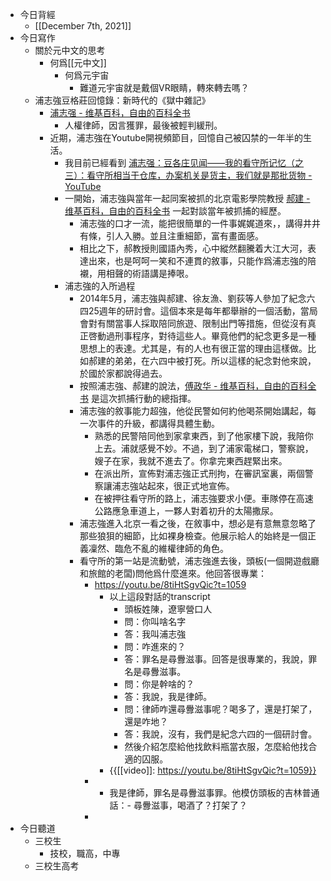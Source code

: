 - 今日背經
    - [[December 7th, 2021]]
- 今日寫作
    - 關於元中文的思考
        - 何爲[[元中文]]
            - 何爲元宇宙
                - 難道元宇宙就是戴個VR眼睛，轉來轉去嗎？
    - 浦志強豆格莊回憶錄：新時代的《獄中雜記》
        - [浦志强 - 维基百科，自由的百科全书](https://zh.wikipedia.org/wiki/%E6%B5%A6%E5%BF%97%E5%BC%BA)
            - 人權律師，因言獲罪，最後被輕判緩刑。
        - 近期，浦志強在Youtube開視頻節目，回憶自己被囚禁的一年半的生活。
            - 我目前已經看到 [浦志强：豆各庄见闻——我的看守所记忆（之三）：看守所相当于仓库，办案机关是货主，我们就是那批货物 - YouTube](https://www.youtube.com/watch?v=eP0FL-HrpBA&list=PL-NZtYG-tJ6a2mlK-S7J384NpZnXc9yR2&index=9)
            - 一開始，浦志強與當年一起同案被抓的北京電影學院教授 [郝建 - 维基百科，自由的百科全书](https://zh.wikipedia.org/wiki/%E9%83%9D%E5%BB%BA)  一起對談當年被抓捕的經歷。
                - 浦志強的口才一流，能把很簡單的一件事娓娓道來，，講得井井有條，引人入勝。並且注重細節，富有畫面感。
                - 相比之下，郝教授則國語內秀，心中縱然翻騰着大江大河，表達出來，也是呵呵一笑和不連貫的敘事，只能作爲浦志強的陪襯，用相聲的術語講是捧哏。
            - 浦志強的入所過程
                - 2014年5月，浦志強與郝建、徐友漁、劉荻等人參加了紀念六四25週年的研討會。這個本來是每年都舉辦的一個活動，當局會對有關當事人採取陪同旅遊、限制出門等措施，但從沒有真正啓動過刑事程序，對待這些人。畢竟他們的紀念更多是一種思想上的表達。尤其是，有的人也有很正當的理由這樣做。比如郝建的弟弟，在六四中被打死。所以這樣的紀念對他來說，於國於家都說得過去。
                - 按照浦志強、郝建的說法，[傅政华 - 维基百科，自由的百科全书](https://zh.wikipedia.org/wiki/%E5%82%85%E6%94%BF%E5%8D%8E) 是這次抓捕行動的總指揮。
                - 浦志強的敘事能力超強，他從民警如何約他喝茶開始講起，每一次事件的升級，都講得具體生動。
                    - 熟悉的民警陪同他到家拿東西，到了他家樓下說，我陪你上去。浦就感覺不妙。不過，到了浦家電梯口，警察說，嫂子在家，我就不進去了。你拿完東西趕緊出來。
                    - 在派出所，宣佈對浦志強正式刑拘，在審訊室裏，兩個警察讓浦志強站起來，很正式地宣佈。
                    - 在被押往看守所的路上，浦志強要求小便。車隊停在高速公路應急車道上，一夥人對着初升的太陽撒尿。
                - 浦志強進入北京一看之後，在敘事中，想必是有意無意忽略了那些狼狽的細節，比如裸身檢查。他展示給人的始終是一個正義凜然、臨危不亂的維權律師的角色。
                - 看守所的第一站是流動號，浦志強進去後，頭板(一個開遊戲廳和旅館的老闆)問他爲什麼進來。他回答很專業：
                    - https://youtu.be/8tiHtSgvQic?t=1059
                        - 以上這段對話的transcript
                            - 頭板姓陳，遼寧營口人
                            - 問：你叫啥名字
                            - 答：我叫浦志強
                            - 問：咋進來的？
                            - 答：罪名是尋釁滋事。回答是很專業的，我說，罪名是尋釁滋事。
                            - 問：你是幹啥的？
                            - 答：我說，我是律師。
                            - 問：律師咋還尋釁滋事呢？喝多了，還是打架了，還是咋地？
                            - 答：我說，沒有，我們是紀念六四的一個研討會。
                            - 然後介紹怎麼給他找飲料瓶當衣服，怎麼給他找合適的囚服。
                        - {{[[video]]: https://youtu.be/8tiHtSgvQic?t=1059}}
                    - - 我是律師，罪名是尋釁滋事罪。他模仿頭板的吉林普通話：- 尋釁滋事，喝酒了？打架了？
                    - 
- 今日聽道
    - 三校生
        - 技校，職高，中專
    - 三校生高考
